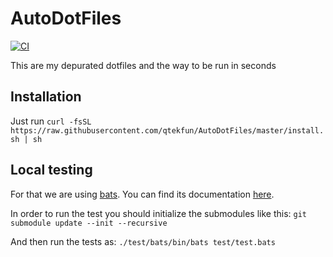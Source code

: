 # AutoDotFiles

[![CI](https://github.com/qtekfun/AutoDotFiles/actions/workflows/ci.yml/badge.svg)](https://github.com/qtekfun/AutoDotFiles/actions/workflows/ci.yml)

This are my depurated dotfiles and the way to be run in seconds

## Installation

Just run `curl -fsSL https://raw.githubusercontent.com/qtekfun/AutoDotFiles/master/install.sh | sh`

## Local testing

For that we are using [bats](https://github.com/bats-core/bats-core). You can find its documentation
[here](https://bats-core.readthedocs.io/en/stable/index.html).

In order to run the test you should initialize the submodules like this:
`git submodule update --init --recursive`

And then run the tests as:
`./test/bats/bin/bats test/test.bats`